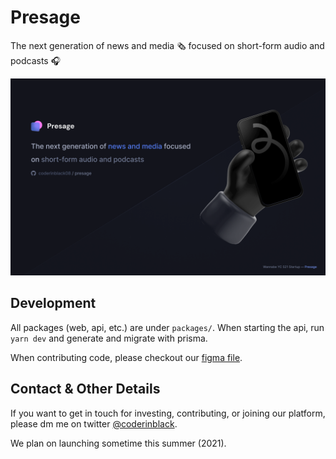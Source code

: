 # Presage

The next generation of news and media 🗞 focused on short-form audio and podcasts 🎧

![Presage Thumbnail](thumbnail.png)

## Development

All packages (web, api, etc.) are under `packages/`. When starting the api, run `yarn dev` and generate and migrate with prisma.

When contributing code, please checkout our [figma file](https://www.figma.com/file/sMqDRciA9W0aD047pa0Yn6/Presage).

## Contact & Other Details

If you want to get in touch for investing, contributing, or joining our platform, please dm me on twitter [@coderinblack](https://twitter.com/coderinblack).

We plan on launching sometime this summer (2021).
